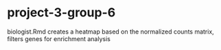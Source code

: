 # project-3-group-6


biologist.Rmd creates a heatmap based on the normalized counts matrix, filters genes for enrichment analysis
